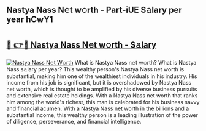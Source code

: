 ## Nastya Nass N𝚎t w𝚘rth - Part-iUE S𝚊lary per year hCwY1

# <h2><a href="http://gc1taf.nevu.top/?p=Nastya+Nass">🔗 👉🔴 Nastya Nass N𝚎t w𝚘rth - S𝚊lary</a></h2>

[![Nastya Nass N𝚎t W𝚘rth](https://i.imgur.com/Oavwk0R.jpeg)](http://gc1taf.nevu.top/?p=Nastya+Nass)
What is Nastya Nass n𝚎t w𝚘rth? What is Nastya Nass s𝚊lary per year?
This wealthy person's Nastya Nass net worth is substantial, making him one of the wealthiest individuals in his industry. His income from his job is significant, but it is overshadowed by Nastya Nass net worth, which is thought to be amplified by his diverse business pursuits and extensive real estate holdings. With a Nastya Nass net worth that ranks him among the world's richest, this man is celebrated for his business savvy and financial acumen. With a Nastya Nass net worth in the billions and a substantial income, this wealthy person is a leading illustration of the power of diligence, perseverance, and financial intelligence.
